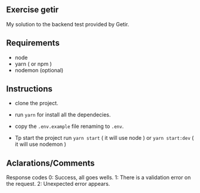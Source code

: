 ## Exercise getir

My solution to the backend test provided by Getir.

## Requirements

-   node
-   yarn ( or npm )
-   nodemon (optional)

## Instructions

-   clone the project.
-   run `yarn` for install all the dependecies.
-   copy the `.env.example` file renaming to `.env`.

-   Tp start the project run `yarn start` ( it will use node ) or `yarn start:dev` ( it will use nodemon )

## Aclarations/Comments

Response codes
0: Success, all goes wells.
1: There is a validation error on the request.
2: Unexpected error appears.
